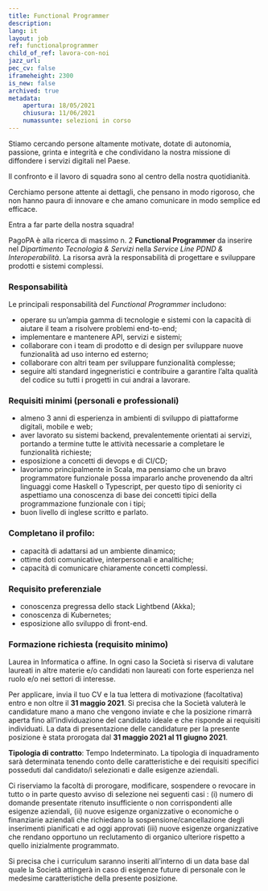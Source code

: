 ```yaml
---
title: Functional Programmer
description:
lang: it
layout: job
ref: functionalprogrammer
child_of_ref: lavora-con-noi
jazz_url:
pec_cv: false
iframeheight: 2300
is_new: false
archived: true
metadata:
    apertura: 18/05/2021
    chiusura: 11/06/2021
    numassunte: selezioni in corso
---
```


Stiamo cercando persone altamente motivate, dotate di autonomia, passione, grinta e integrità e che condividano la nostra missione di diffondere i servizi digitali nel Paese. 

Il confronto e il lavoro di squadra sono al centro della nostra quotidianità. 

Cerchiamo persone attente ai dettagli, che pensano in modo rigoroso, che non hanno paura di innovare e che amano comunicare in modo semplice ed efficace.

Entra a far parte della nostra squadra!
 
PagoPA è alla ricerca di massimo n. 2 **Functional Programmer** da inserire nel _Dipartimento Tecnologia & Servizi_ nella _Service Line PDND & Interoperabilità_. La risorsa avrà la responsabilità di progettare e sviluppare prodotti e sistemi complessi. 


### Responsabilità
Le principali responsabilità del _Functional Programmer_ includono:
- operare su un’ampia gamma di tecnologie e sistemi con la capacità di aiutare il team a risolvere problemi end-to-end;
- implementare e mantenere API, servizi e sistemi;
- collaborare con i team di prodotto e di design per sviluppare nuove funzionalità ad uso interno ed esterno;
- collaborare con altri team per sviluppare funzionalità complesse;
- seguire alti standard ingegneristici e contribuire a garantire l’alta qualità del codice su tutti i progetti in cui andrai a lavorare.


### Requisiti minimi (personali e professionali)
- almeno 3 anni di esperienza in ambienti di sviluppo di piattaforme digitali, mobile e web;
- aver lavorato su sistemi backend, prevalentemente orientati ai servizi, portando a termine tutte le attività necessarie a completare le funzionalità richieste;
- esposizione a concetti di devops e di CI/CD;
- lavoriamo principalmente in Scala, ma pensiamo che un bravo programmatore funzionale possa impararlo anche provenendo da altri linguaggi come Haskell o Typescript, per questo tipo di seniority ci aspettiamo una conoscenza di base dei concetti tipici della programmazione funzionale con i tipi;
- buon livello di inglese scritto e parlato.

### Completano il profilo:
- capacità di adattarsi ad un ambiente dinamico;
- ottime doti comunicative, interpersonali e analitiche;
- capacità di comunicare chiaramente concetti complessi.


### Requisito preferenziale
- conoscenza pregressa dello stack Lightbend (Akka);
- conoscenza di Kubernetes;
- esposizione allo sviluppo di front-end.
 

### Formazione richiesta (requisito minimo)
Laurea in Informatica o affine. In ogni caso la Società si riserva di valutare laureati in altre materie e/o candidati non laureati con forte esperienza nel ruolo e/o nei settori di interesse.  
 
 
Per applicare, invia il tuo CV e la tua lettera di motivazione (facoltativa) entro e non oltre il **31 maggio 2021**.
Si precisa che la Società valuterà le candidature mano a mano che vengono inviate e che la posizione rimarrà aperta fino all’individuazione del candidato ideale e che risponde ai requisiti individuati. La data di presentazione delle candidature per la presente posizione è stata prorogata dal **31 maggio 2021 al 11 giugno 2021**.


**Tipologia di contratto**: Tempo Indeterminato. La tipologia di inquadramento sarà determinata tenendo conto delle caratteristiche e dei requisiti specifici posseduti dal candidato/i selezionati e dalle esigenze aziendali.

Ci riserviamo la facoltà di prorogare, modificare, sospendere o revocare in tutto o in parte questo avviso di selezione nei seguenti casi :  (i)  numero di domande presentate ritenuto insufficiente o non corrispondenti alle esigenze aziendali, (ii) nuove esigenze organizzative o economiche o finanziarie aziendali che richiedano la sospensione/cancellazione degli inserimenti pianificati e ad oggi approvati (iii) nuove esigenze organizzative che rendano opportuno un reclutamento di organico ulteriore rispetto a quello inizialmente programmato.

Si precisa che i curriculum saranno inseriti all’interno di un data base dal quale la Società attingerà in caso di esigenze future di personale con le medesime caratteristiche della presente posizione.

